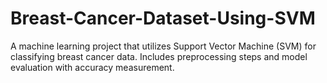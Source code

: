 # Breast-Cancer-Dataset-Using-SVM
A machine learning project that utilizes Support Vector Machine (SVM) for classifying breast cancer data. Includes preprocessing steps and model evaluation with accuracy measurement.
